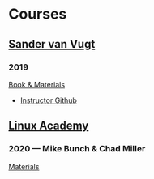 # Courses

## [Sander van Vugt](svv/) 
### 2019

[Book & Materials](https://www.oreilly.com/library/view/temporary-access/)

 * [Instructor Github](https://github.com/sandervanvugt)

## [Linux Academy](la/) 
### 2020 — Mike Bunch & Chad Miller

[Materials](https://acloudguru.com/course/linux-foundation-certified-system-administrator-lfcs)

